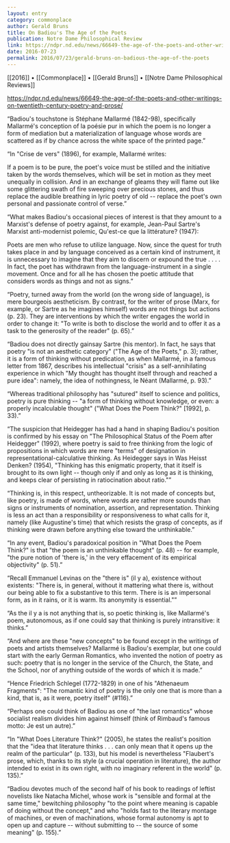 ```yaml
---
layout: entry
category: commonplace
author: Gerald Bruns
title: On Badiou's The Age of the Poets
publication: Notre Dame Philosophical Review
link: https://ndpr.nd.edu/news/66649-the-age-of-the-poets-and-other-writings-on-twentieth-century-poetry-and-prose/
date: 2016-07-23
permalink: 2016/07/23/gerald-bruns-on-badious-the-age-of-the-poets
---
```


[[2016]] • [[Commonplace]] • [[Gerald Bruns]] • [[Notre Dame Philosophical Reviews]]

https://ndpr.nd.edu/news/66649-the-age-of-the-poets-and-other-writings-on-twentieth-century-poetry-and-prose/

“Badiou's touchstone is Stéphane Mallarmé (1842-98), specifically Mallarmé's conception of la poésie pur in which the poem is no longer a form of mediation but a materialization of language whose words are scattered as if by chance across the white space of the printed page.”

“In "Crise de vers" (1896), for example, Mallarmé writes:

If a poem is to be pure, the poet's voice must be stilled and the initiative taken by the words themselves, which will be set in motion as they meet unequally in collision. And in an exchange of gleams they will flame out like some glittering swath of fire sweeping over precious stones, and thus replace the audible breathing in lyric poetry of old -- replace the poet's own personal and passionate control of verse.”

“What makes Badiou's occasional pieces of interest is that they amount to a Marxist's defense of poetry against, for example, Jean-Paul Sartre's Marxist anti-modernist polemic, Qu'est-ce que la littérature? (1947):

Poets are men who refuse to utilize language. Now, since the quest for truth takes place in and by language conceived as a certain kind of instrument, it is unnecessary to imagine that they aim to discern or expound the true . . . . In fact, the poet has withdrawn from the language-instrument in a single movement. Once and for all he has chosen the poetic attitude that considers words as things and not as signs.”

“Poetry, turned away from the world (on the wrong side of language), is mere bourgeois aestheticism. By contrast, for the writer of prose (Marx, for example, or Sartre as he imagines himself) words are not things but actions (p. 23). They are interventions by which the writer engages the world in order to change it: "To write is both to disclose the world and to offer it as a task to the generosity of the reader" (p. 65).”

“Badiou does not directly gainsay Sartre (his mentor). In fact, he says that poetry "is not an aesthetic category" ("The Age of the Poets," p. 3); rather, it is a form of thinking without predication, as when Mallarmé, in a famous letter from 1867, describes his intellectual "crisis" as a self-annihilating experience in which "My thought has thought itself through and reached a pure idea": namely, the idea of nothingness, le Néant (Mallarmé, p. 93).”

“Whereas traditional philosophy has "sutured" itself to science and politics, poetry is pure thinking -- "a form of thinking without knowledge, or even: a properly incalculable thought" ("What Does the Poem Think?" [1992], p. 33).”

“The suspicion that Heidegger has had a hand in shaping Badiou's position is confirmed by his essay on "The Philosophical Status of the Poem after Heidegger" (1992), where poetry is said to free thinking from the logic of propositions in which words are mere "terms" of designation in representational-calculative thinking. As Heidegger says in Was Heisst Denken? (1954), "Thinking has this enigmatic property, that it itself is brought to its own light -- though only if and only as long as it is thinking, and keeps clear of persisting in ratiocination about ratio."”

“Thinking is, in this respect, untheorizable. It is not made of concepts but, like poetry, is made of words, where words are rather more sounds than signs or instruments of nomination, assertion, and representation. Thinking is less an act than a responsibility or responsiveness to what calls for it, namely (like Augustine's time) that which resists the grasp of concepts, as if thinking were drawn before anything else toward the unthinkable.”

“In any event, Badiou's paradoxical position in "What Does the Poem Think?" is that "the poem is an unthinkable thought" (p. 48) -- for example, "the pure notion of 'there is,' in the very effacement of its empirical objectivity" (p. 51).”

“Recall Emmanuel Levinas on the "there is" (il y a), existence without existents: "There is, in general, without it mattering what there is, without our being able to fix a substantive to this term. There is is an impersonal form, as in it rains, or it is warm. Its anonymity is essential."”

“As the il y a is not anything that is, so poetic thinking is, like Mallarmé's poem, autonomous, as if one could say that thinking is purely intransitive: it thinks.”

“And where are these "new concepts" to be found except in the writings of poets and artists themselves? Mallarmé is Badiou's exemplar, but one could start with the early German Romantics, who invented the notion of poetry as such: poetry that is no longer in the service of the Church, the State, and the School, nor of anything outside of the words of which it is made.”

“Hence Friedrich Schlegel (1772-1829) in one of his "Athenaeum Fragments": "The romantic kind of poetry is the only one that is more than a kind, that is, as it were, poetry itself" (#116).”

“Perhaps one could think of Badiou as one of "the last romantics" whose socialist realism divides him against himself (think of Rimbaud's famous motto: Je est un autre).”

“In "What Does Literature Think?" (2005), he states the realist's position that the "idea that literature thinks . . . can only mean that it opens up the realm of the particular" (p. 133), but his model is nevertheless "Flaubert's prose, which, thanks to its style (a crucial operation in literature), the author intended to exist in its own right, with no imaginary referent in the world" (p. 135).”

“Badiou devotes much of the second half of his book to readings of leftist novelists like Natacha Michel, whose work is "sensible and formal at the same time," bewitching philosophy "to the point where meaning is capable of doing without the concept," and who "holds fast to the literary montage of machines, or even of machinations, whose formal autonomy is apt to open up and capture -- without submitting to -- the source of some meaning" (p. 155).”

